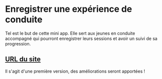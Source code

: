# Enregistrer une expérience de conduite

Tel est le but de cette mini app. Elle sert aux jeunes en conduite accompagné qui pourront enregistrer leurs sessions et avoir un suivi de sa progression.

## [URL du site](https://julie-lausecker.alwaysdata.net/sp_auto_ecole/etape3c.html)

Il s'agit d'une première version, des améliorations seront apportées !
